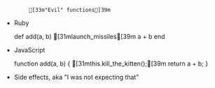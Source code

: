 
            [33m"Evil" functions[39m


- Ruby

    def add(a, b)
      [31mlaunch_missiles[39m
      a + b
    end

- JavaScript

    function add(a, b) {
      [31mthis.kill_the_kitten();[39m
      return a + b;
    }

- Side effects, aka "I was not expecting that"
